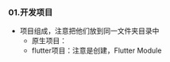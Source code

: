 

### 01.开发项目
- 项目组成，注意把他们放到同一文件夹目录中
    - 原生项目：
    - flutter项目：注意是创建，Flutter Module














